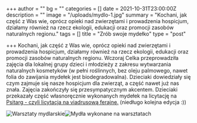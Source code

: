 +++
author = ""
bg = ""
categories = []
date = 2021-10-31T23:00:00Z
description = ""
image = "/uploads/mydlo-1.jpg"
summary = "Kochani, jak część z Was wie, oprócz opieki nad zwierzętami i prowadzenia hospicjum, działamy również na rzecz ekologii, edukacji oraz promocji zasobów naturalnych regionu."
tags = []
title = "Zrób swoje mydełko"
type = "post"

+++
Kochani, jak część z Was wie, oprócz opieki nad zwierzętami i prowadzenia hospicjum, działamy również na rzecz ekologii, edukacji oraz promocji zasobów naturalnych regionu. Wczoraj Celka przeprowadziła zajęcia dla lokalnej grupy dzieci i młodzieży z zakresu wytwarzania naturalnych kosmetyków (w pełni roślinnych, bez oleju palmowego, nawet folia do zawijania mydełek jest biodegradowalna). Dzieciaki dowiedziały się czym zajmuje się nasze hospicjum dla zwierząt, a część nawet już nas znała. Zajęcia zakończyły się przesympatycznym akcentem. Dzieciaki przekazały część własnoręcznie wykonanych mydełek na licytację na [Psitarg - czyli licytacja na viadrusową ferajnę.](https://www.facebook.com/groups/838988082979133/?__cft__\[0\]=AZU_SWhTeEiHyYX31zhIsFCeSZrhwS_dAT1tFulN-si7laSXRbLQ-wcaf95MpPB18OUPCJgrz_u8LmXwjZkAX2b6USDK76KFkShi5o4BBkZycyycsmla5u9ExATZQSoCMEA_Z_1trseISeIojUql65ClkuvknoT2uryKAY7fh-pzLSPyFl9dGEKk4cBtj0CFHkaEDsWZNSLof3n2hzD-8yhXg7NzVA2AmYQUKqN1dTDo1oncvJPwfYNeTLrPfIn_JyU&__tn__=-UK-R) (niedługo kolejna edycja :))

![Warsztaty mydlarskie](/uploads/mydlo-3.jpg)![Mydła wykonane na warsztatach](/uploads/mydlo-2.jpg)